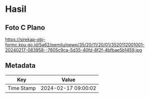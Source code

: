# Hasil

## Foto C Plano

https://sirekap-obj-formc.kpu.go.id/5a62/pemilu/ppwp/35/20/11/20/01/3520112001001-20240217-083958--7605c9ca-5d35-40fd-8f2f-4bfbae5b1459.jpg


## Metadata

| Key        | Value               |
| ---------- | ------------------- |
| Time Stamp | 2024-02-17 09:00:02 |



